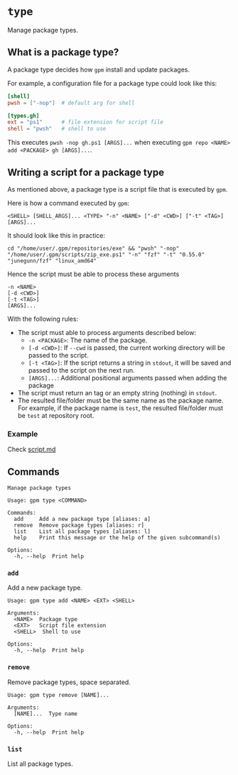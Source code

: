 # `type`

Manage package types.

## What is a package type?

A package type decides how `gpm` install and update packages.

For example, a configuration file for a package type could look like this:

```toml
[shell]
pwsh = ["-nop"]  # default arg for shell

[types.gh]
ext = "ps1"      # file extension for script file
shell = "pwsh"   # shell to use
```

This executes `pwsh -nop gh.ps1 [ARGS]...` when executing `gpm repo <NAME> add <PACKAGE> gh [ARGS]...`.

## Writing a script for a package type

As mentioned above, a package type is a script file that is executed by `gpm`.

Here is how a command executed by `gpm`:

```shell
<SHELL> [SHELL_ARGS]... <TYPE> "-n" <NAME> ["-d" <CWD>] ["-t" <TAG>] [ARGS]...
```

It should look like this in practice:

```shell
cd "/home/user/.gpm/repositories/exe" && "pwsh" "-nop" "/home/user/.gpm/scripts/zip_exe.ps1" "-n" "fzf" "-t" "0.55.0" "junegunn/fzf" "linux_amd64"
```

Hence the script must be able to process these arguments

```
-n <NAME>
[-d <CWD>]
[-t <TAG>]
[ARGS]...
```

With the following rules:

- The script must able to process arguments described below:
  - `-n <PACKAGE>`: The name of the package.
  - `[-d <CWD>]`: If `--cwd` is passed, the current working directory will be passed to the script.
  - `[-t <TAG>]`: If the script returns a string in `stdout`, it will be saved and passed to the script on the next run.
  - `[ARGS]...`: Additional positional arguments passed when adding the package
- The script must return an tag or an empty string (nothing) in `stdout`.
- The resulted file/folder must be the same name as the package name. For example, if the package name is `test`, the resulted file/folder must be `test` at repository root.

### Example

Check [script.md](./script.md)

## Commands

```
Manage package types

Usage: gpm type <COMMAND>

Commands:
  add     Add a new package type [aliases: a]
  remove  Remove package types [aliases: r]
  list    List all package types [aliases: l]
  help    Print this message or the help of the given subcommand(s)

Options:
  -h, --help  Print help
```

### `add`

Add a new package type.

```
Usage: gpm type add <NAME> <EXT> <SHELL>

Arguments:
  <NAME>  Package type
  <EXT>   Script file extension
  <SHELL>  Shell to use

Options:
  -h, --help  Print help
```

### `remove`

Remove package types, space separated.

```
Usage: gpm type remove [NAME]...

Arguments:
  [NAME]...  Type name

Options:
  -h, --help  Print help
```

### `list`

List all package types.
